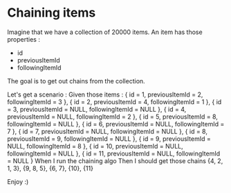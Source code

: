 # Chaining items

Imagine that we have a collection of 20000 items.
An item has those properties :
* id
* previousItemId
* followingItemId

The goal is to get out chains from the collection.

Let's get a scenario :
	Given those items :
	{ id = 1, previousItemId = 2, followingItemId = 3 },
	{ id = 2, previousItemId = 4, followingItemId = 1 },
	{ id = 3, previousItemId = NULL, followingItemId = NULL },
	{ id = 4, previousItemId = NULL, followingItemId = 2 },
	{ id = 5, previousItemId = 8, followingItemId = NULL },
	{ id = 6, previousItemId = NULL, followingItemId = 7 },
	{ id = 7, previousItemId = NULL, followingItemId = NULL },
	{ id = 8, previousItemId = 9, followingItemId = NULL },
	{ id = 9, previousItemId = NULL, followingItemId = 8 },
	{ id = 10, previousItemId = NULL, followingItemId = NULL },
	{ id = 11, previousItemId = NULL, followingItemId = NULL }
	When I run the chaining algo
	Then I should get those chains 
	{4, 2, 1, 3},
	{9, 8, 5},
	{6, 7},
	{10},
	{11}

Enjoy :)